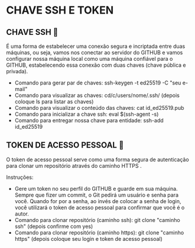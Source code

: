 # CHAVE SSH E TOKEN

## CHAVE SSH 🔑
É uma forma de estabelecer uma conexão segura e incriptada entre duas máquinas, ou seja, vamos nos conectar ao servidor do GITHUB e vamos configurar nossa máquina local como uma máquina confiável para o GITHUB, estabelecendo essa conexão com duas chaves (chave pública e privada).

 - Comando para gerar par de chaves: ssh-keygen -t ed25519 -C "seu e-mail"
 - Comando para visualizar as chaves: cd/c/users/nome/.ssh/ (depois coloque ls para listar as chaves)
 - Comando para visualizar o conteúdo das chaves: cat id_ed25519.pub
 - Comando para inicializar a chave ssh: eval $(ssh-agent -s)
 - Comando para entregar nossa chave para entidade: ssh-add id_ed25519


## TOKEN DE ACESSO PESSOAL 🔐
O token de acesso pessoal serve como uma forma segura de autenticação para clonar um repositório através do caminho HTTPS .

Instruções: 

 - Gere um token no seu perfil do GITHUB e guarde em sua máquina. Sempre que fizer um commit, o Git pedirá um usuário e senha para você. Quando for por a senha, ao invés de colocar a senha de login, você utilizará o token de acesso pessoal para confirmar que você é o autor.
 - Comando para clonar repositório (caminho ssh): git clone "caminho ssh" (depois confirme com yes)
 - Comando para clonar repositório (caminho https): git clone "caminho https" (depois coloque seu login e token de acesso pessoal)
